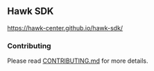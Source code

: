 ## Hawk SDK

https://hawk-center.github.io/hawk-sdk/

### Contributing

Please read [CONTRIBUTING.md](.github/CONTRIBUTING.md) for more details.
